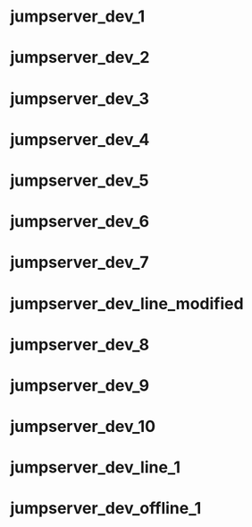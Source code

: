# jumpserver_dev_1
# jumpserver_dev_2
# jumpserver_dev_3
# jumpserver_dev_4
# jumpserver_dev_5
# jumpserver_dev_6
# jumpserver_dev_7
# jumpserver_dev_line_modified
# jumpserver_dev_8
# jumpserver_dev_9
# jumpserver_dev_10
# jumpserver_dev_line_1
# jumpserver_dev_offline_1
